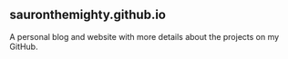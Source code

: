 ## sauronthemighty.github.io

A personal blog and website with more details about the projects on my GitHub.